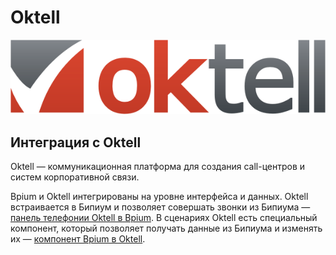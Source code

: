 # Oktell

![](../../../../../.gitbook/assets/Oktell_logo_new.png)

## Интеграция с Oktell

Oktell — коммуникационная платформа для создания call-центров и систем корпоративной связи.

Bpium и Oktell интегрированы на уровне интерфейса и данных. Oktell встраивается в Бипиум и позволяет совершать звонки из Бипиума — [панель телефонии Oktell в Bpium](https://docs.bpium.ru/integration/cases/telephony/oktell/oktellpanel). В сценариях Oktell есть специальный компонент, который позволяет получать данные из Бипиума и изменять их — [компонент Bpium в Oktell](https://docs.bpium.ru/integration/cases/telephony/oktell/component).
